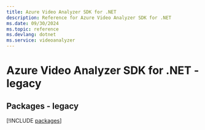 ```yaml
---
title: Azure Video Analyzer SDK for .NET
description: Reference for Azure Video Analyzer SDK for .NET
ms.date: 09/30/2024
ms.topic: reference
ms.devlang: dotnet
ms.service: videoanalyzer
---
```

# Azure Video Analyzer SDK for .NET - legacy
## Packages - legacy
[!INCLUDE [packages](video-analyzer-index.md)]